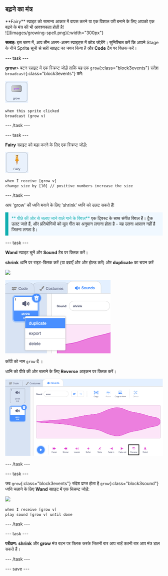 ## बढ़ने का मंत्र

<div style="display: flex; flex-wrap: wrap">
<div style="flex-basis: 200px; flex-grow: 1; margin-right: 15px;">
**Fairy** स्प्राइट को सामान्य आकार में वापस करने या एक विशाल परी बनाने के लिए आपको एक बढ़ने के मंत्र की भी आवश्यकता होती है!
</div>
<div>
![](images/growing-spell.png){:width="300px"}
</div>
</div>

**सलाह:** इस चरण में, आप तीन अलग-अलग स्प्राइट्स में कोड जोड़ेंगे। सुनिश्चित करें कि आपने Stage के नीचे Sprite सूची से सही स्प्राइट का चयन किया है और **Code** टैब पर क्लिक करें।

--- task ---

**grow**> बटन स्प्राइट में एक स्क्रिप्ट जोड़ें ताकि यह एक `grow`{:class="block3events"} संदेश `broadcast`{:class="block3events"} करे:

![](images/grow-icon.png)

```blocks3
when this sprite clicked
broadcast (grow v)
```

--- /task ---

--- task ---

**Fairy** स्प्राइट को बड़ा करने के लिए एक स्क्रिप्ट जोड़ें:

![](images/fairy-icon.png)

```blocks3
when I receive [grow v]
change size by [10] // positive numbers increase the size
```

--- /task ---

आप 'grow' की ध्वनि बनाने के लिए 'shrink' ध्वनि को उलट सकते हैं!

<p style="border-left: solid; border-width:10px; border-color: #0faeb0; background-color: aliceblue; padding: 10px;">
<span style="color: #0faeb0">** पीछे की ओर से चलाए जाने वाले गाने के क्विज़**</span> एक ट्विस्ट के साथ संगीत क्विज़ हैं। ट्रैक उलट जाते हैं, और प्रतियोगियों को मूल गीत का अनुमान लगाना होता है - यह उतना आसान नहीं है जितना लगता है। 
</p>

--- task ---

**Wand** स्प्राइट चुनें और **Sound** टैब पर क्लिक करें।

**shrink** ध्वनि पर राइट-क्लिक करें (या दबाएँ और और होल्ड करें) और **duplicate** का चयन करें

![](images/wand-icon.png)

![प्रतिलिपि दिखाने वाले पॉपअप मेनू के साथ सिकोड़ें ध्वनि।](images/duplicate-sound.png)

कॉपी को नाम `grow` दें ।

ध्वनि को पीछे की ओर चलाने के लिए **Reverse** आइकन पर क्लिक करें।

![Reverse आइकन के साथ बढ़ाएँ sound हाइलाइट किया गया।](images/reverse-sound.png)

--- /task ---

--- task ---

जब `grow`{:class="block3events"} संदेश प्राप्त होता है `grow`{:class="block3sound"} ध्वनि चलाने के लिए **Wand** स्प्राइट में एक स्क्रिप्ट जोड़ें:

![](images/wand-icon.png)

```blocks3
when I receive [grow v]
play sound [grow v] until done
```

--- /task ---

--- task ---

**परीक्षण:** **shrink** और **grow** मंत्र बटन पर क्लिक करके जितनी बार आप चाहें उतनी बार आप मंत्र डाल सकते हैं।

--- /task ---

--- save ---

